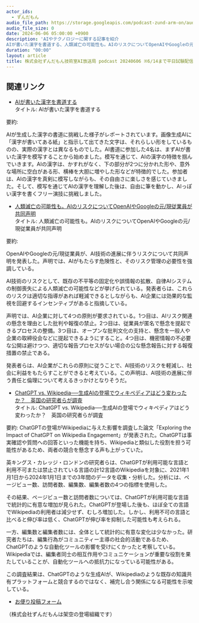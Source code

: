 ```yaml
---
actor_ids:
  - ずんだもん
audio_file_path: https://storage.googleapis.com/podcast-zund-arm-on/audio/株式会社ずんだもん技術室AI放送局_podcast_20240606.mp3
audio_file_size: 0
date: 2024-06-06 05:00:00 +0900
description: 'AIやテクノロジーに関する記事を紹介  
AIが書いた漢字を書道する、人類滅亡の可能性も。AIのリスクについてOpenAIやGoogleの元/現従業員が共同声明、ChatGPT vs. Wikipedia──生成AIの登場でウィキペディアはどう変わったか？　英国の研究者らが調査、'
duration: "00:00"
layout: article
title: 株式会社ずんだもん技術室AI放送局 podcast 20240606 ※6/14まで平日試験配信中
---
```


## 関連リンク


- [AIが書いた漢字を書道する](https://dailyportalz.jp/kiji/AI-shodo)  
タイトル: AIが書いた漢字を書道する

要約: 

AIが生成した漢字の書道に挑戦した様子がレポートされています。画像生成AIに「漢字が書いてある紙」と指示して出てきた文字は、それらしい形をしているものの、実際の漢字とは異なるものでした。AI書道に参加した4名は、まずAIが書いた漢字を模写することから始めました。模写を通じて、AIの漢字の特徴を掴んでいきます。AIの漢字は、かすれがなく、下の部分が2つに分かれた形や、意外な場所に空白がある形、横棒を大胆に増やした形などが特徴的でした。参加者は、AIの漢字を真剣に模写しながらも、その自由さに楽しさを感じていきました。そして、模写を通じてAIの漢字を理解した後は、自由に筆を動かし、AIっぽい漢字を書くフリー演技に挑戦しました。


- [人類滅亡の可能性も。AIのリスクについてOpenAIやGoogleの元/現従業員が共同声明](https://pc.watch.impress.co.jp/docs/news/1597652.html)  
タイトル: 人類滅亡の可能性も。AIのリスクについてOpenAIやGoogleの元/現従業員が共同声明

要約: 

OpenAIやGoogleの元/現従業員が、AI技術の進展に伴うリスクについて共同声明を発表した。声明では、AIがもたらす危険性と、そのリスク管理の必要性を強調している。

AI技術のリスクとして、既存の不平等の固定化や誤情報の拡散、自律AIシステムの制御喪失による人類滅亡の可能性などが挙げられている。発表者らは、これらのリスクは適切な指導があれば軽減できるとしながらも、AI企業には効果的な監視を回避するインセンティブがあると指摘している。

声明では、AI企業に対して4つの原則が要求されている。1つ目は、AIリスク関連の懸念を理由とした批判や報復の禁止。2つ目は、従業員が匿名で懸念を提起できるプロセスの整備。3つ目は、オープンな批判文化の支持と、懸念を一般人や企業の取締役会などに提起できるようにすること。4つ目は、機密情報の不必要な公開は避けつつ、適切な報告プロセスがない場合の公な懸念報告に対する報復措置の禁止である。

発表者らは、AI企業がこれらの原則に従うことで、AI技術のリスクを軽減し、社会に利益をもたらすことができると考えている。この声明は、AI技術の進展に伴う責任と倫理について考えるきっかけとなりそうだ。


- [ChatGPT vs. Wikipedia──生成AIの登場でウィキペディアはどう変わったか？　英国の研究者らが調査](https://www.itmedia.co.jp/aiplus/articles/2406/05/news044.html)  
タイトル: ChatGPT vs. Wikipedia──生成AIの登場でウィキペディアはどう変わったか？　英国の研究者らが調査

要約:
ChatGPTの登場がWikipediaに与えた影響を調査した論文「Exploring the Impact of ChatGPT on Wikipedia Engagement」が発表された。ChatGPTは事実確認や質問への回答といった機能を持ち、Wikipediaと類似した役割を担う可能性があるため、両者の競合を懸念する声も上がっていた。

英キングス・カレッジ・ロンドンの研究者らは、ChatGPTが利用可能な言語と利用不可または禁止されている言語の計12言語のWikipediaを対象に、2021年1月1日から2024年1月1日までの3年間のデータを収集・分析した。分析には、ページビュー数、訪問者数、編集数、編集者数の4つの指標を使用した。

その結果、ページビュー数と訪問者数については、ChatGPTが利用可能な言語で統計的に有意な増加が見られた。ChatGPTが登場した後も、ほぼ全ての言語でWikipediaの利用者は減少せず、むしろ増加した。しかし、利用不可の言語と比べると伸び率は低く、ChatGPTが伸び率を抑制した可能性も考えられる。

一方、編集数と編集者数には、全体として統計的に有意な変化は少なかった。研究者たちは、編集行為がコミュニティー主導の社会的活動であるため、ChatGPTのような自動化ツールの影響を受けにくかったと考察している。Wikipediaでは、編集者同士の相互作用やコミュニケーションが重要な役割を果たしていることが、自動化ツールへの抵抗力になっている可能性がある。

この調査結果は、ChatGPTのような生成AIが、Wikipediaのような既存の知識共有プラットフォームと競合するのではなく、補完し合う関係になる可能性を示唆している。



- [お便り投稿フォーム](https://forms.gle/ffg4JTfqdiqK62qf9)

（株式会社ずんだもんは架空の登場組織です）
